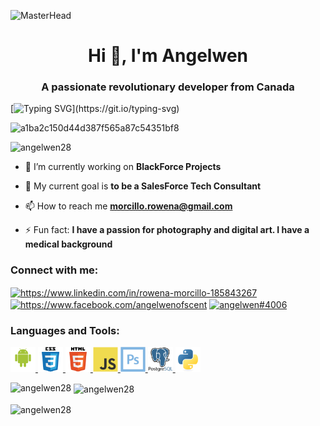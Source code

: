 ![MasterHead](https://1.bp.blogspot.com/-7A4WynwLsMw/XbBpCXG8fHI/AAAAAAAAMt4/uOa1bpLskYgrwGbllhSu2SDj_Mig8SXJQCLcBGAsYHQ/s1600/2000_600px.gif)



<h1 align="center">Hi 👋, I'm Angelwen</h1>
<h3 align="center">A passionate revolutionary developer from Canada</h3>

[![Typing SVG](https://readme-typing-svg.demolab.com/?lines=❤️❤️❤️❤️❤️❤️Welcome!;❤️❤️❤️❤️Thanks+for+the+visit.)](https://git.io/typing-svg)


![a1ba2c150d44d387f565a87c54351bf8](https://github.com/Angelwen28/Angelwen28/assets/144964091/68970197-3e3f-448c-8086-8b5d5a12ea37)


<p align="left"> <img src="https://komarev.com/ghpvc/?username=angelwen28&label=Profile%20views&color=0e75b6&style=flat" alt="angelwen28" /> </p>

- 🔭 I’m currently working on **BlackForce Projects**

- 🌱 My current goal is **to be a SalesForce Tech Consultant**

- 📫 How to reach me **morcillo.rowena@gmail.com**

- ⚡ Fun fact: **I have a passion for photography and digital art. I have a medical background**

<h3 align="left">Connect with me:</h3>
<p align="left">
<a href="https://linkedin.com/in/https://www.linkedin.com/in/rowena-morcillo-185843267" target="blank"><img align="center" src="https://raw.githubusercontent.com/rahuldkjain/github-profile-readme-generator/master/src/images/icons/Social/linked-in-alt.svg" alt="https://www.linkedin.com/in/rowena-morcillo-185843267" height="30" width="40" /></a>
<a href="https://fb.com/https://www.facebook.com/angelwenofscent" target="blank"><img align="center" src="https://raw.githubusercontent.com/rahuldkjain/github-profile-readme-generator/master/src/images/icons/Social/facebook.svg" alt="https://www.facebook.com/angelwenofscent" height="30" width="40" /></a>
<a href="https://discord.gg/angelwen#4006" target="blank"><img align="center" src="https://raw.githubusercontent.com/rahuldkjain/github-profile-readme-generator/master/src/images/icons/Social/discord.svg" alt="angelwen#4006" height="30" width="40" /></a>
</p>

<h3 align="left">Languages and Tools:</h3>
<p align="left"> <a href="https://developer.android.com" target="_blank" rel="noreferrer"> <img src="https://raw.githubusercontent.com/devicons/devicon/master/icons/android/android-original-wordmark.svg" alt="android" width="40" height="40"/> </a> <a href="https://www.w3schools.com/css/" target="_blank" rel="noreferrer"> <img src="https://raw.githubusercontent.com/devicons/devicon/master/icons/css3/css3-original-wordmark.svg" alt="css3" width="40" height="40"/> </a> <a href="https://www.w3.org/html/" target="_blank" rel="noreferrer"> <img src="https://raw.githubusercontent.com/devicons/devicon/master/icons/html5/html5-original-wordmark.svg" alt="html5" width="40" height="40"/> </a> <a href="https://developer.mozilla.org/en-US/docs/Web/JavaScript" target="_blank" rel="noreferrer"> <img src="https://raw.githubusercontent.com/devicons/devicon/master/icons/javascript/javascript-original.svg" alt="javascript" width="40" height="40"/> </a> <a href="https://www.photoshop.com/en" target="_blank" rel="noreferrer"> <img src="https://raw.githubusercontent.com/devicons/devicon/master/icons/photoshop/photoshop-line.svg" alt="photoshop" width="40" height="40"/> </a> <a href="https://www.postgresql.org" target="_blank" rel="noreferrer"> <img src="https://raw.githubusercontent.com/devicons/devicon/master/icons/postgresql/postgresql-original-wordmark.svg" alt="postgresql" width="40" height="40"/> </a> <a href="https://www.python.org" target="_blank" rel="noreferrer"> <img src="https://raw.githubusercontent.com/devicons/devicon/master/icons/python/python-original.svg" alt="python" width="40" height="40"/> </a> </p>

<p><img align="left" src="https://github-readme-stats.vercel.app/api/top-langs?username=angelwen28&show_icons=true&locale=en&layout=compact" alt="angelwen28" /></p>

<p>&nbsp;<img align="center" src="https://github-readme-stats.vercel.app/api?username=angelwen28&show_icons=true&locale=en" alt="angelwen28" /></p>

<p><img align="center" src="https://github-readme-streak-stats.herokuapp.com/?user=angelwen28&" alt="angelwen28" /></p>
